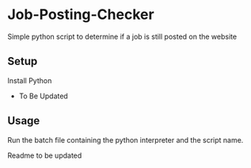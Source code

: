 # Job-Posting-Checker
Simple python script to determine if a job is still posted on the website

## Setup 
Install Python
- To Be Updated

## Usage
Run the batch file containing the python interpreter and the script name.

Readme to be updated

